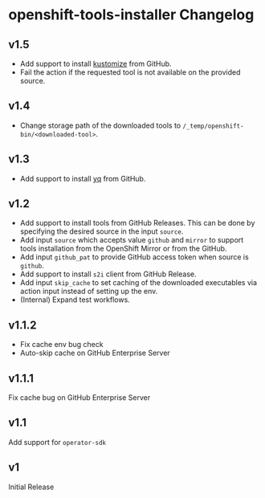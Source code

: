 # openshift-tools-installer Changelog

## v1.5
- Add support to install [kustomize](https://github.com/kubernetes-sigs/kustomize) from GitHub.
- Fail the action if the requested tool is not available on the provided source.

## v1.4
- Change storage path of the downloaded tools to `/_temp/openshift-bin/<downloaded-tool>`.

## v1.3
- Add support to install [yq](https://github.com/mikefarah/yq) from GitHub.

## v1.2
- Add support to install tools from GitHub Releases. This can be done by specifying the desired source in the input `source`.
- Add input `source` which accepts value `github` and `mirror` to support tools installation from the OpenShift Mirror or from the GitHub.
- Add input `github_pat` to provide GitHub access token when source is `github`.
- Add support to install `s2i` client from GitHub Release.
- Add input `skip_cache` to set caching of the downloaded executables via action input instead of setting up the env.
- (Internal) Expand test workflows.

## v1.1.2
- Fix cache env bug check
- Auto-skip cache on GitHub Enterprise Server

## v1.1.1
Fix cache bug on GitHub Enterprise Server

## v1.1
Add support for `operator-sdk`

## v1
Initial Release
